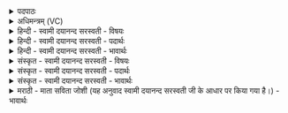 <details><summary>पदपाठः</summary>

इन्द्रः॑। सु॒त्रामेति॑ सु॒ऽत्रामा॑। स्ववा॒निति॒ स्वऽवा॑न्। अवो॑भि॒रित्यवः॑ऽभिः। सु॒मृ॒डी॒क इति॑ सुऽमृडी॒कः। भ॒व॒तु॒। वि॒श्ववे॑दा॒ इति॑ वि॒श्वऽवे॑दाः। बाध॑ताम्। द्वेषः॑। अभ॑यम्। कृ॒णो॒तु॒। सु॒वीर्य॒स्योति॑ सु॒ऽवीर्य॑स्य। पत॑यः। स्या॒म॒। ५१।
</details>

<details><summary>अधिमन्त्रम् (VC)</summary>

- इन्द्रो देवता
- गर्ग ऋषिः
- भुरिक्पङ्क्तिः
- पञ्चमः
</details>

<details><summary>हिन्दी - स्वामी दयानन्द सरस्वती - विषयः</summary>

फिर राज विषय को अगले मन्त्र में कहा है ॥
</details>

<details><summary>हिन्दी - स्वामी दयानन्द सरस्वती - पदार्थः</summary>

पदार्थान्वयभाषाः -  जो (सुत्रामा) अच्छे प्रकार रक्षा करनेहारा (स्ववान्) स्वकीय बहुत उत्तम जनों से युक्त (विश्ववेदाः) समग्र धनवान् (सुमृडीकः) अच्छा सुख करने और (इन्द्रः) ऐश्वर्य का बढ़ानेवाला राजा (अवोभिः) न्यायपूर्वक रक्षणादि से प्रजा की रक्षा करे, वह (द्वेषः) शत्रुओं को (बाधताम्) हटावे (अभयम्) सब को भयरहित (कृणोतु) करे और आप भी वैसा ही (भवतु) हो, जिससे हम लोग (सुवीर्यस्य) अच्छे पराक्रम के (पतयः) पालनेहारे (स्याम) हों ॥५१ ॥
</details>

<details><summary>हिन्दी - स्वामी दयानन्द सरस्वती - भावार्थः</summary>

भावार्थभाषाः -  जो विद्या विनय से युक्त होके राजपुरुष प्रजा की रक्षा करनेहारे न हों तो सुख की वृद्धि भी न होवे ॥५१ ॥
</details>

<details><summary>संस्कृत - स्वामी दयानन्द सरस्वती - विषयः</summary>

पुना राजविषयमाह ॥
</details>

<details><summary>संस्कृत - स्वामी दयानन्द सरस्वती - पदार्थः</summary>

पदार्थान्वयभाषाः -  यः सुत्रामा स्ववान् विश्ववेदाः सुमृडीको भवतु। इन्द्रोऽवोभिः प्रजा रक्षेत्, स द्वेषो बाधतामभयं कृणोतु, स्वयमपि तादृश एव भवतु, यतो वयं सुवीर्यस्य पतयः स्याम ॥५१ ॥
</details>

<details><summary>संस्कृत - स्वामी दयानन्द सरस्वती - भावार्थः</summary>

भावार्थभाषाः -  यदि राजपुरुषा विद्याविनायाभ्यां युक्ता भूत्वा प्रजारक्षका नाभविष्यँस्तर्हि सुखवृद्धिरपि नाभविष्यत् ॥५१ ॥
</details>

<details><summary>मराठी - माता सविता जोशी (यह अनुवाद स्वामी दयानन्द सरस्वती जी के आधार पर किया गया है।) - भावार्थः</summary>

भावार्थभाषाः -  विद्या व विनय यांनी युक्त, प्रजेचे रक्षण करणारे राजपुरुष नसतील तर सुखाची वृद्धी कधीच होणार नाही.
</details>